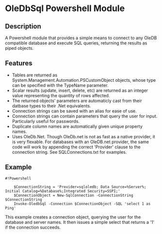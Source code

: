 # OleDbSql Powershell Module #

## Description ##

A Powershell module that provides a simple means to connect to any OleDB compatible database and execute SQL queries, returning the results as piped objects.

## Features ##

* Tables are returned as System.Management.Automation.PSCustomObject objects, whose type can be specified with the TypeName parameter.
* Scalar results (update, insert, delete, etc) are returned as an integer value representing the quantity of rows affected.
* The returned objects' parameters are automaticly cast from their datbase types to their .Net equivalents.
* Connection strings can be saved with an alias for ease of use.
* Connection strings can contain parameters that query the user for input. Particularly useful for passwords.
* Duplicate column names are automatically given unique property names.
* Uses OleDb.Net. Though OleDb.net is not as fast as a native provider, it is very flexable. For databases with an OleDB.net provider, the same code will work by appending the correct 'Provider' clause to the connection string. See SQLConnections.txt for examples.


## Example ##

```
#!Powershell

    $ConnectionString = 'Provider=sqloledb; Data Source=%Server%; Initial Catalog=%Database%;Integrated Security=SSPI;'
    $ConnectionObject = New-SqlConnection -ConnectionString $ConnectionString
    Invoke-OledbSql -Connection $ConnectionObject -SQL 'select 1 as Ping'

```
This example creates a connection object, querying the user for the database and server names. It then issues a simple select that returns a '1' if the connection succeeds.
